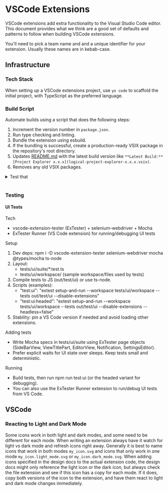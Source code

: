 # VSCode Extensions

VSCode extensions add extra functionality to the Visual Studio Code editor. This document provides what we think are a good set of defaults and patterns to follow when building VSCode extensions.

You'll need to pick a team name and and a unique identifier for your extension. Usually these names are in kebab-case.

## Infrastructure

### Tech Stack

When setting up a VSCode extensions project, use `yo code` to scaffold the initial project, with TypeScript as the preferred language.

### Build Script

Automate builds using a script that does the following steps:

1. Increment the version number in `package.json`.
2. Run type checking and linting.
3. Bundle the extension using esbuild.
4. If the bundling is successful, create a production-ready VSIX package in the repository's root directory.
5. Updates [README.md](/README.md) with the latest build version like `**Latest Build:** [Project Explorer x.x.x](logical-project-explorer-x.x.x.vsix)`.
6. Removes any old VSIX packages.

<details>
<summary>Test that</summary>

- Build script bumps version, runs type check/lint, bundles, and outputs a single VSIX in repo root; old VSIX files are removed.
- README latest build link updates to the new version and file name.
- Build fails early with a clear error if type check/lint fails; no VSIX is produced.

[How to Test](#testing)

</details><br>

### Testing

#### UI Tests

Tech

- vscode-extension-tester (ExTester) + selenium-webdriver + Mocha
- ExTester Runner (VS Code extension) for running/debugging UI tests

Setup

1. Dev deps: npm i -D vscode-extension-tester selenium-webdriver mocha @types/mocha ts-node
2. Layout:
   - tests/ui/suite/\*.test.ts
   - tests/ui/workspace/ (sample workspace/files used by tests)
3. Compile tests to JS (out/test/ui) or use ts-node.
4. Scripts (examples):
   - "test:ui": "extest setup-and-run --workspace tests/ui/workspace --tests out/test/ui --disable-extensions"
   - "test:ui:headed": "extest setup-and-run --workspace tests/ui/workspace --tests out/test/ui --disable-extensions --headless=false"
5. Stability: pin a VS Code version if needed and avoid loading other extensions.

Adding tests

- Write Mocha specs in tests/ui/suite using ExTester page objects (SideBarView, ViewTitlePart, EditorView, Notification, SettingsEditor).
- Prefer explicit waits for UI state over sleeps. Keep tests small and deterministic.

Running

- Build tests, then run npm run test:ui (or the headed variant for debugging).
- You can also use the ExTester Runner extension to run/debug UI tests from VS Code.

## VSCode

### Reacting to Light and Dark Mode

Some icons work in both light and dark modes, and some need to be different for each mode. When writing an extension always have it watch for light vs dark mode and refresh icons right away. Generally it is best to name icons that work in both modes `my_icon.svg` and icons that only work in one mode `my_icon.light_mode.svg` or `my_icon.dark_mode.svg`. When adding icons specified in the design docs to the actual extension code, the design docs might only reference the light icon or the dark icon, but always check the file extension and see if this icon has a copy for each mode. If it does, copy both versions of the icon to the extension, and have them react to light and dark mode changes immediately.
